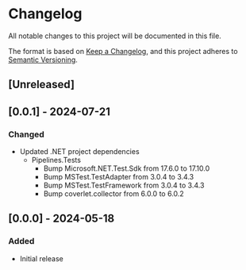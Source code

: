 # Changelog

All notable changes to this project will be documented in this file.

The format is based on [Keep a Changelog](https://keepachangelog.com/en/1.0.0/),
and this project adheres to [Semantic Versioning](https://semver.org/spec/v2.0.0.html).

## [Unreleased]

## [0.0.1] - 2024-07-21

### Changed

- Updated .NET project dependencies
  - Pipelines.Tests
    - Bump Microsoft.NET.Test.Sdk from 17.6.0 to 17.10.0
    - Bump MSTest.TestAdapter from 3.0.4 to 3.4.3
    - Bump MSTest.TestFramework from 3.0.4 to 3.4.3
    - Bump coverlet.collector from 6.0.0 to 6.0.2

## [0.0.0] - 2024-05-18

### Added

- Initial release
